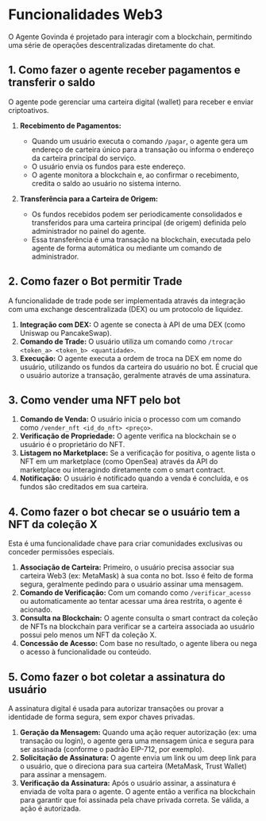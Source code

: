 # Funcionalidades Web3

O Agente Govinda é projetado para interagir com a blockchain, permitindo uma série de operações descentralizadas diretamente do chat.

## 1. Como fazer o agente receber pagamentos e transferir o saldo

O agente pode gerenciar uma carteira digital (wallet) para receber e enviar criptoativos.

1.  **Recebimento de Pagamentos:**
    *   Quando um usuário executa o comando `/pagar`, o agente gera um endereço de carteira único para a transação ou informa o endereço da carteira principal do serviço.
    *   O usuário envia os fundos para este endereço.
    *   O agente monitora a blockchain e, ao confirmar o recebimento, credita o saldo ao usuário no sistema interno.

2.  **Transferência para a Carteira de Origem:**
    *   Os fundos recebidos podem ser periodicamente consolidados e transferidos para uma carteira principal (de origem) definida pelo administrador no painel do agente.
    *   Essa transferência é uma transação na blockchain, executada pelo agente de forma automática ou mediante um comando de administrador.

## 2. Como fazer o Bot permitir Trade

A funcionalidade de trade pode ser implementada através da integração com uma exchange descentralizada (DEX) ou um protocolo de liquidez.

1.  **Integração com DEX:** O agente se conecta à API de uma DEX (como Uniswap ou PancakeSwap).
2.  **Comando de Trade:** O usuário utiliza um comando como `/trocar <token_a> <token_b> <quantidade>`.
3.  **Execução:** O agente executa a ordem de troca na DEX em nome do usuário, utilizando os fundos da carteira do usuário no bot. É crucial que o usuário autorize a transação, geralmente através de uma assinatura.

## 3. Como vender uma NFT pelo bot

1.  **Comando de Venda:** O usuário inicia o processo com um comando como `/vender_nft <id_do_nft> <preço>`.
2.  **Verificação de Propriedade:** O agente verifica na blockchain se o usuário é o proprietário do NFT.
3.  **Listagem no Marketplace:** Se a verificação for positiva, o agente lista o NFT em um marketplace (como OpenSea) através da API do marketplace ou interagindo diretamente com o smart contract.
4.  **Notificação:** O usuário é notificado quando a venda é concluída, e os fundos são creditados em sua carteira.

## 4. Como fazer o bot checar se o usuário tem a NFT da coleção X

Esta é uma funcionalidade chave para criar comunidades exclusivas ou conceder permissões especiais.

1.  **Associação de Carteira:** Primeiro, o usuário precisa associar sua carteira Web3 (ex: MetaMask) à sua conta no bot. Isso é feito de forma segura, geralmente pedindo para o usuário assinar uma mensagem.
2.  **Comando de Verificação:** Com um comando como `/verificar_acesso` ou automaticamente ao tentar acessar uma área restrita, o agente é acionado.
3.  **Consulta na Blockchain:** O agente consulta o smart contract da coleção de NFTs na blockchain para verificar se a carteira associada ao usuário possui pelo menos um NFT da coleção X.
4.  **Concessão de Acesso:** Com base no resultado, o agente libera ou nega o acesso à funcionalidade ou conteúdo.

## 5. Como fazer o bot coletar a assinatura do usuário

A assinatura digital é usada para autorizar transações ou provar a identidade de forma segura, sem expor chaves privadas.

1.  **Geração da Mensagem:** Quando uma ação requer autorização (ex: uma transação ou login), o agente gera uma mensagem única e segura para ser assinada (conforme o padrão EIP-712, por exemplo).
2.  **Solicitação de Assinatura:** O agente envia um link ou um deep link para o usuário, que o direciona para sua carteira (MetaMask, Trust Wallet) para assinar a mensagem.
3.  **Verificação da Assinatura:** Após o usuário assinar, a assinatura é enviada de volta para o agente. O agente então a verifica na blockchain para garantir que foi assinada pela chave privada correta. Se válida, a ação é autorizada.